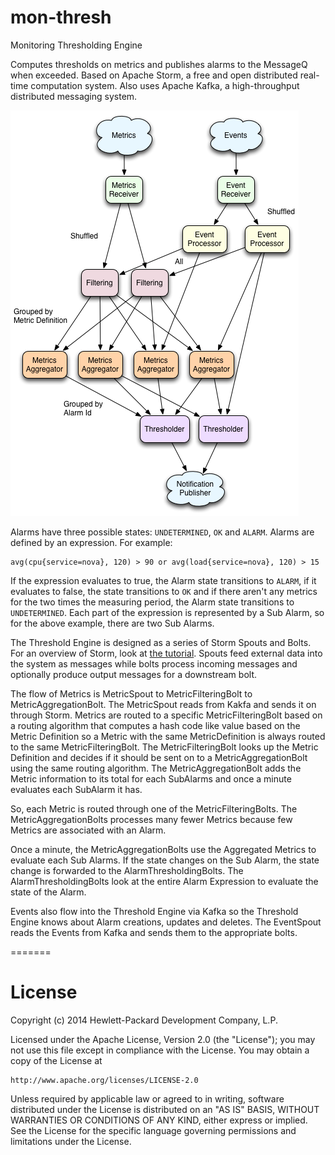 mon-thresh
==========

Monitoring Thresholding Engine

Computes thresholds on metrics and publishes alarms to the MessageQ when exceeded.
Based on Apache Storm, a free and open distributed real-time computation system. Also uses Apache Kafka, a high-throughput distributed messaging system.

![Threshold Engine Architecture](mon-thresh-architecture.png "Threshold Engine Architecture")

Alarms have three possible states: `UNDETERMINED`, `OK` and `ALARM`.  Alarms are defined by an expression. For example: 

```
avg(cpu{service=nova}, 120) > 90 or avg(load{service=nova}, 120) > 15
```

If the expression evaluates to true, the Alarm state transitions to `ALARM`, if it evaluates to false, the state transitions to `OK` and if there aren't any metrics for the two times the measuring period, the Alarm state transitions to `UNDETERMINED`. Each part of the expression is represented by a Sub Alarm, so for the above example, there are two Sub Alarms.

The Threshold Engine is designed as a series of Storm Spouts and Bolts. For an overview of Storm, look at [the tutorial][storm-tutorial]. Spouts feed external data into the system as messages while bolts process incoming messages and optionally produce output messages for a downstream bolt.

The flow of Metrics is MetricSpout to MetricFilteringBolt to MetricAggregationBolt. The MetricSpout reads from Kakfa and sends it on through Storm. Metrics are routed to a specific MetricFilteringBolt based on a routing algorithm that computes a hash code like value based on the Metric Definition so a Metric with the same MetricDefinition is always routed to the same MetricFilteringBolt. The MetricFilteringBolt looks up the Metric Definition and decides if it should be sent on to a MetricAggregationBolt using the same routing algorithm. The MetricAggregationBolt adds the Metric information to its total for each SubAlarms and once a minute evaluates each SubAlarm it has.

So, each Metric is routed through one of the MetricFilteringBolts. The MetricAggregationBolts processes many fewer Metrics because few Metrics are associated with an Alarm.

Once a minute, the MetricAggregationBolts use the Aggregated Metrics to evaluate each Sub Alarms. If the state changes on the Sub Alarm, the state change is forwarded to the AlarmThresholdingBolts. The AlarmThresholdingBolts look at the entire Alarm Expression to evaluate the state of the Alarm.

Events also flow into the Threshold Engine via Kafka so the Threshold Engine knows about Alarm creations, updates and deletes. The EventSpout reads the Events from Kafka and sends them to the appropriate bolts.

=======
# License

Copyright (c) 2014 Hewlett-Packard Development Company, L.P.

Licensed under the Apache License, Version 2.0 (the "License");
you may not use this file except in compliance with the License.
You may obtain a copy of the License at

    http://www.apache.org/licenses/LICENSE-2.0
    
Unless required by applicable law or agreed to in writing, software
distributed under the License is distributed on an "AS IS" BASIS,
WITHOUT WARRANTIES OR CONDITIONS OF ANY KIND, either express or
implied.
See the License for the specific language governing permissions and
limitations under the License.

[storm-tutorial]: http://storm.incubator.apache.org/documentation/Tutorial.html

